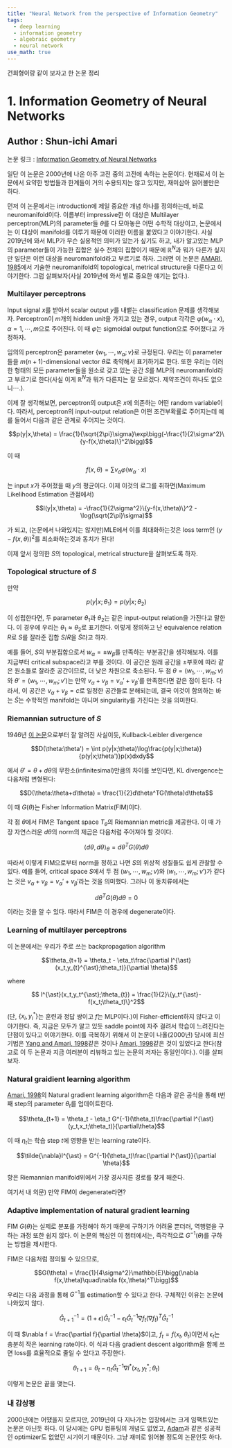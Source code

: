 ```yaml
---
title: "Neural Network from the perspective of Information Geometry"
tags:
  - deep learning
  - information geometry
  - algebraic geometry
  - neural network
use_math: true
---
```


건희형이랑 같이 보자고 한 논문 정리

# 1. Information Geometry of Neural Networks
## Author : Shun-ichi Amari  

논문 링크 : [Information Geometry of Neural Networks](https://www.stat.fi/isi99/proceedings/arkisto/varasto/amar0019.pdf?fbclid=IwAR1k68PYXM9i4eznyp8oE9mAmKQlVxfTQvU-mWWtQNTeCpAzJFWVXW9Pol0)


일단 이 논문은 2000년에 나온 아주 고전 중의 고전에 속하는 논문이다. 현재로서 이 논문에서 요약한 방법들과 한계들이 거의 수용되지는 않고 있지만, 재미삼아 읽어볼만은 하다.  


먼저 이 논문에서는 introduction에 제일 중요한 개념 하나를 정의하는데, 바로 neuromanifold이다. 이름부터 impressive한 이 대상은 Multilayer perceptron(MLP)의 parameter들 $\theta$를 다 모아놓은 어떤 수학적 대상이고, 논문에서는 이 대상이 manifold를 이루기 때문에 이러한 이름을 붙였다고 이야기한다. 사실 2019년에 와서 MLP가 무슨 실용적인 의미가 있는가 싶기도 하고, 내가 알고있는 MLP의 parameter들이 가능한 집합은 실수 전체의 집합이기 때문에 $\mathbb{R}^N$과 뭐가 다른가 싶지만 일단은 이런 대상을 neuromanifold라고 부르기로 하자. 그러면 이 논문은 [AMARI, 1985](https://www.springer.com/gp/book/9780387960562)에서 기술한 neuromanifold의 topological, metrical structure을 다룬다고 이야기한다. 그럼 살펴보자(사실 2019년에 와서 별로 중요한 얘기는 없다.).  



### Multilayer perceptrons

Input signal $x$를 받아서 scalar output $y$를 내뱉는 classification 문제를 생각해보자. Perceptron이 $m$개의 hidden unit을 가지고 있는 경우, output 각각은 $\varphi(w_{\alpha}\cdot x)$, $\alpha = 1, \cdots, m$으로 주어진다. 이 때 $\varphi$는 sigmoidal output function으로 주어졌다고 가정하자.  


임의의 perceptron은 parameter $\{w_1, \cdots, w_{\alpha};v\}$로 규정된다. 우리는 이 parameter들을 $m(n+1)$-dimensional vector $\theta$로 축약해서 표기하기로 한다. 또한 우리는 이러한 형태의 모든 parameter들을 원소로 갖고 있는 공간 $S$를 MLP의 neuromanifold라고 부르기로 한다(사실 이게 $\mathbb{R}^N$과 뭐가 다른지는 잘 모르겠다. 제약조건이 하나도 없으니$\cdots$.).  

이제 잘 생각해보면, perceptron의 output은 $x$에 의존하는 어떤 random variable이다. 따라서, perceptron의 input-output relation은 어떤 조건부확률로 주어지는데 예를 들어서 다음과 같은 관계로 주어지는 것이다.  

$$p(y|x,\theta) = \frac{1}{\sqrt{2\pi}\sigma}\exp\bigg(-\frac{1}{2\sigma^2}\{y-f(x,\theta)\}^2\bigg)$$  

이 때  

$$f(x,\theta) = \sum v_{\alpha}\varphi(w_{\alpha}\cdot x)$$  

는 input $x$가 주어졌을 때 $y$의 평균이다. 이제 이것의 로그를 취하면(Maximum Likelihood Estimation 관점에서)  

$$l(y|x,\theta) = -\frac{1}{2\sigma^2}\{y-f(x,\theta)\}^2 - \log(\sqrt{2\pi}\sigma)$$  

가 되고, (논문에서 나와있지는 않지만)MLE에서 이를 최대화하는것은 loss term인 $(y-f(x,\theta))^2$를 최소화하는것과 동치가 된다!  

이제 앞서 정의한 $S$의 topological, metrical structure을 살펴보도록 하자.  

### Topological structure of $S$

만약  

$$p(y|x;\theta_1) = p(y|x;\theta_2)$$  

이 성립한다면, 두 parameter $\theta_1$과 $\theta_2$는 같은 input-output relation을 가진다고 말한다. 이 경우에 우리는 $\theta_1 \approx \theta_2$로 표기한다. 이렇게 정의하고 난 equivalence relation $R$로 $S$를 잘라준 집합 $S/R$을 $\tilde{S}$라고 하자.  

예를 들어, $S$의 부분집합으로서 $w_{\alpha} = \pm w_{\beta}$를 만족하는 부분공간을 생각해보자. 이를 지금부터 critical subspace라고 부를 것이다. 이 공간은 원래 공간을 $\pm$부호에 따라 같은 원소들로 잘라준 공간이므로, 더 낮은 차원으로 축소된다. 두 점 $\theta = (w_1, \cdots, w_m;v)$와 $\theta' = (w_1, \cdots, w_m;v')$는 만약 $v_{\alpha} + v_{\beta} = v_{\alpha}' + v_{\beta}'$를 만족한다면 같은 점이 된다. 다라서, 이 공간은 $v_{\alpha} + v_{\beta} = c$로 일정한 공간들로 분해되는데, 결국 이것이 함의하는 바는 $\tilde{S}$는 수학적인 manifold는 아니며 singularity를 가진다는 것을 의미한다.


### Riemannian sutructure of $S$  

1946년 [이 논문](https://royalsocietypublishing.org/doi/pdf/10.1098/rspa.1946.0056)으로부터 잘 알려진 사실이듯, Kullback-Leibler divergence  

$$D(\theta:\theta') = \int p(y|x;\theta)\log\frac{p(y|x;\theta)}{p(y|x;\theta')}p(x)dxdy$$  

에서 $\theta' = \theta + d\theta$의 무한소(infinitesimal)만큼의 차이를 보인다면, KL divergence는 다음처럼 변형된다:  

$$D(\theta:\theta+d\theta) = \frac{1}{2}d\theta^TG(\theta)d\theta$$  

이 때 $G(\theta)$는 Fisher Information Matrix(FIM)이다.  

각 점 $\theta$에서 FIM은 Tangent space $T_{\theta}$의 Riemannian metric을 제공한다. 이 때 가장 자연스러운 $d\theta$의 norm의 제곱은 다음처럼 주어져야 할 것이다.  

$$\langle d\theta, d\theta\rangle_{\theta} = d\theta^TG(\theta)d\theta$$  

따라서 이렇게 FIM으로부터 norm을 정하고 나면 $S$의 위상적 성질들도 쉽게 관찰할 수 있다. 예를 들어, critical space $S$에서 두 점 $(w_1, \cdots, w_m;v)$와 $(w_1, \cdots, w_m;v')$가 같다는 것은 $v_{\alpha} + v_{\beta} = v_{\alpha}' + v_{\beta}'$라는 것을 의미했다. 그러나 이 동치류에서는  

$$d\theta^TG(\theta)d\theta = 0$$  

이라는 것을 알 수 있다. 따라서 FIM은 이 경우에 degenerate이다.  

### Learning of multilayer perceptrons  


이 논문에서는 우리가 주로 쓰는 backpropagation algorithm  

$$\theta_{t+1} = \theta_t - \eta_t\frac{\partial l^{\ast}(x_t,y_{t}^{\ast};\theta_t)}{\partial \theta}$$

where  

$$ l^{\ast}(x_t,y_t^{\ast};\theta_{t}) = \frac{1}{2}\{y_t^{\ast}-f(x_t;\theta_t)\}^2$$

(단, $\{x_i,y_i^{\ast}\}$는 훈련과 정답 쌍이고 $f$는 MLP이다.)이 Fisher-efficient하지 않다고 이야기한다. 즉, 지금은 모두가 알고 있듯 saddle point에 자주 걸려서 학습이 느려진다는 단점이 있다고 이야기한다. 이를 극복하기 위해서 이 논문이 나올(2000년) 당시에 최신 기법은 [Yang and Amari, 1998](http://citeseerx.ist.psu.edu/viewdoc/download?doi=10.1.1.40.5006&rep=rep1&type=pdf)같은 것이나 [Amari, 1998](http://citeseerx.ist.psu.edu/viewdoc/download?doi=10.1.1.452.7280&rep=rep1&type=pdf)같은 것이 있었다고 한다(참고로 이 두 논문과 지금 여러분이 리뷰하고 있는 논문의 저자는 동일인이다.). 이를 살펴보자.  

### Natural graidient learning algorithm  

[Amari, 1998](http://citeseerx.ist.psu.edu/viewdoc/download?doi=10.1.1.452.7280&rep=rep1&type=pdf)의 Natural gradient learning algorithm은 다음과 같은 공식을 통해 t번째 step의 parameter $\theta_t$를 업데이트한다.  

$$\theta_{t+1} = \theta_t - \eta_t G^{-1}(\theta_t)\frac{\partial l^{\ast}(y_t,x_t;\theta_t)}{\partial\theta}$$  

이 때 $\eta_t$는 학습 step $t$에 영향을 받는 learning rate이다.  

$$\tilde{\nabla}l^{\ast} = G^{-1}(\theta_t)\frac{\partial l^{\ast}}{\partial \theta}$$  

항은 Riemannian manifold위에서 가장 경사지른 경로를 찾게 해준다.  

여기서 내 의문) 만약 FIM이 degenerate라면?  

### Adaptive implementation of natural gradient learning  

FIM $G(\theta)$는 실제로 분포를 가정해야 하기 때문에 구하기가 어려울 뿐더러, 역행렬을 구하는 과정 또한 쉽지 않다. 이 논문의 핵심인 이 챕터에서는, 즉각적으로 $G^{-1}(\theta)$를 구하는 방법을 제시한다.  

FIM은 다음처럼 정의될 수 있으므로,  


$$G(\theta) = \frac{1}{4\sigma^2}\mathbb{E}\bigg(\nabla f(x,\theta)\quad\nabla f(x,\theta)^T\bigg)$$  

우리는 다음 과정을 통해 $G^{-1}$를 estimation할 수 있다고 한다. 구체적인 이유는 논문에 나와있지 않다.  

$$\hat{G}^{-1}_{t+1} = (1+\epsilon)\hat{G}^{-1}_{t} - \epsilon_t\hat{G}^{-1}_{t}\nabla f_t(\nabla f_t)^T\hat{G}^{-1}_{t}$$  

이 때 $\nabla f = \frac{\partial f}{\partial \theta}$이고, $f_t = f(x_t, \theta_t)$이면서 $\epsilon_t$는 충분히 작은 learning rate이다. 이 식과 다음 gradient descent algorithm을 함께 쓰면 loss를 효율적으로 줄일 수 있다고 주장한다.  

$$\theta_{t+1} = \theta_t - \eta_t\hat{G}^{-1}_t \nabla l^{\ast}(x_t,y^{\ast}_t;\theta_t)$$  

이렇게 논문은 끝을 맺는다.  

### 내 감상평

2000년에는 어땠을지 모르지만, 2019년이 다 지나가는 입장에서는 크게 임팩트있는 논문은 아닌듯 하다. 이 당시에는 GPU 컴퓨팅의 개념도 없었고, [Adam](https://arxiv.org/abs/1412.6980)과 같은 성공적인 optimizer도 없었던 시기이기 때문이다. 그냥 재미로 읽어볼 정도의 논문인듯 하다.
